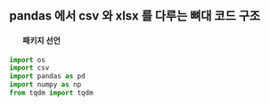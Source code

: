 ## pandas 에서 csv 와 xlsx 를 다루는 뼈대 코드 구조


#### <ul>패키지 선언</ul>
```python
import os
import csv
import pandas as pd
import numpy as np
from tqdm import tqdm


```
